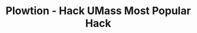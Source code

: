 ---
title: "Plowtion - Hack UMass Most Popular Hack"
description: "Developed an agricultural assistance platform winning 'Most Popular Hack' award. Built ML model achieving 78% accuracy for crop scheduling predictions, integrating real-time climate data across 13 API endpoints to optimize farming decisions."
tech: "Machine Learning, Climate APIs"
links:
  - name: "Devpost"
    url: "https://devpost.com/software/plowtion"
--- 